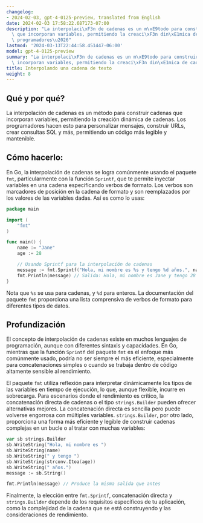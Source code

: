 ```yaml
---
changelog:
- 2024-02-03, gpt-4-0125-preview, translated from English
date: 2024-02-03 17:58:22.687173-07:00
description: "La interpolaci\xF3n de cadenas es un m\xE9todo para construir cadenas\
  \ que incorporan variables, permitiendo la creaci\xF3n din\xE1mica de cadenas. Los\
  \ programadores\u2026"
lastmod: '2024-03-13T22:44:58.451447-06:00'
model: gpt-4-0125-preview
summary: "La interpolaci\xF3n de cadenas es un m\xE9todo para construir cadenas que\
  \ incorporan variables, permitiendo la creaci\xF3n din\xE1mica de cadenas."
title: Interpolando una cadena de texto
weight: 8
---
```


## Qué y por qué?

La interpolación de cadenas es un método para construir cadenas que incorporan variables, permitiendo la creación dinámica de cadenas. Los programadores hacen esto para personalizar mensajes, construir URLs, crear consultas SQL y más, permitiendo un código más legible y mantenible.

## Cómo hacerlo:

En Go, la interpolación de cadenas se logra comúnmente usando el paquete `fmt`, particularmente con la función `Sprintf`, que te permite inyectar variables en una cadena especificando verbos de formato. Los verbos son marcadores de posición en la cadena de formato y son reemplazados por los valores de las variables dadas. Así es como lo usas:

```go
package main

import (
    "fmt"
)

func main() {
    name := "Jane"
    age := 28

    // Usando Sprintf para la interpolación de cadenas
    message := fmt.Sprintf("Hola, mi nombre es %s y tengo %d años.", name, age)
    fmt.Println(message) // Salida: Hola, mi nombre es Jane y tengo 28 años.
}
```

Nota que `%s` se usa para cadenas, y `%d` para enteros. La documentación del paquete `fmt` proporciona una lista comprensiva de verbos de formato para diferentes tipos de datos.

## Profundización

El concepto de interpolación de cadenas existe en muchos lenguajes de programación, aunque con diferentes sintaxis y capacidades. En Go, mientras que la función `Sprintf` del paquete `fmt` es el enfoque más comúnmente usado, podría no ser siempre el más eficiente, especialmente para concatenaciones simples o cuando se trabaja dentro de código altamente sensible al rendimiento.

El paquete `fmt` utiliza reflexión para interpretar dinámicamente los tipos de las variables en tiempo de ejecución, lo que, aunque flexible, incurre en sobrecarga. Para escenarios donde el rendimiento es crítico, la concatenación directa de cadenas o el tipo `strings.Builder` pueden ofrecer alternativas mejores. La concatenación directa es sencilla pero puede volverse engorrosa con múltiples variables. `strings.Builder`, por otro lado, proporciona una forma más eficiente y legible de construir cadenas complejas en un bucle o al tratar con muchas variables:

```go
var sb strings.Builder
sb.WriteString("Hola, mi nombre es ")
sb.WriteString(name)
sb.WriteString(" y tengo ")
sb.WriteString(strconv.Itoa(age))
sb.WriteString(" años.")
message := sb.String()

fmt.Println(message) // Produce la misma salida que antes
```

Finalmente, la elección entre `fmt.Sprintf`, concatenación directa y `strings.Builder` depende de los requisitos específicos de tu aplicación, como la complejidad de la cadena que se está construyendo y las consideraciones de rendimiento.
